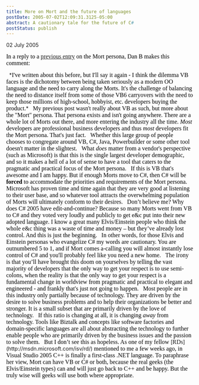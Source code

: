 ```yaml
---
title: More on Mort and the future of languages
postDate: 2005-07-02T12:09:31.3125-05:00
abstract: A cautionary tale for the future of C#
postStatus: publish
---
```

02 July 2005

<font face="Times New Roman" color="#000000" size="3">In a reply to a </font>[<font face="Times New Roman" size="3">previous entry</font>](http://www.lhotka.net/weblog/http:/www.lhotka.net/WeBlog/PermaLink.aspx?guid=9a45f49b-6790-4243-a747-419b064497d4)<font face="Times New Roman" color="#000000" size="3"> on the Mort persona, Dan B makes this comment:</font>

<?xml:namespace prefix = o ns = "urn:schemas-microsoft-com:office:office" /><o:p><font face="Times New Roman" color="#000000" size="3">&nbsp;</font></o:p>

*<font size="3"><font color="#000000"><font face="Times New Roman">I've written about this before, but I'll say it again - I think the dilemma VB faces is the dichotomy between being taken seriously as a modern OO language and the need to carry along the Morts. It's the challenge of balancing the need to distance itself from some of those VB6 carryovers with the need to keep those millions of high-school, hobbyist, etc. developers buying the product.<o:p></o:p></font></font></font>*

<o:p><font face="Times New Roman" color="#000000" size="3">&nbsp;</font></o:p>

<font size="3"><font color="#000000"><font face="Times New Roman">My previous post wasn't really about VB as such, but more about the "Mort" persona. That persona exists and isn't going anywhere. There are a whole lot of Morts out there, and more entering the industry all the time. <i style="mso-bidi-font-style: normal">Most</i> developers are professional business developers and thus <i style="mso-bidi-font-style: normal">most</i> developers fit the Mort persona. That's just fact.<o:p></o:p></font></font></font>

<o:p><font face="Times New Roman" color="#000000" size="3">&nbsp;</font></o:p>

<font size="3"><font color="#000000"><font face="Times New Roman">Whether this large group of people chooses to congregate around VB, C#, Java, Powerbuilder or some other tool doesn't matter in the slightest.<o:p></o:p></font></font></font>

<o:p><font face="Times New Roman" color="#000000" size="3">&nbsp;</font></o:p>

<font size="3"><font color="#000000"><font face="Times New Roman">What <i style="mso-bidi-font-style: normal">does</i> matter from a vendor's perspective (such as Microsoft) is that this is the single largest developer demographic, and so it makes a hell of a lot of sense to have a tool that caters to the pragmatic and practical focus of the Mort persona. <o:p></o:p></font></font></font>

<o:p><font face="Times New Roman" color="#000000" size="3">&nbsp;</font></o:p>

<font size="3"><font color="#000000"><font face="Times New Roman">If this is VB that's awesome and I am happy. But if enough Morts move to C#, then C# will be <b style="mso-bidi-font-weight: normal">forced</b> to accommodate the priorities and requirements of the Mort persona. Microsoft has proven time and time again that they are very good at listening to their user base, and so whatever tool attracts the overwhelming population of Morts will ultimately conform to their desires.<o:p></o:p></font></font></font>

<o:p><font face="Times New Roman" color="#000000" size="3">&nbsp;</font></o:p>

<font face="Times New Roman" color="#000000" size="3">Don’t believe me? Why does C# 2005 have edit-and-continue? Because so many Morts went from VB to C# and they voted very loudly and publicly to get e&amp;c put into their new adopted language. I know a great many Elvis/Einstein people who think the whole e&amp;c thing was a waste of time and money – but they’ve already lost control. And this is just the beginning.</font>

<o:p><font face="Times New Roman" color="#000000" size="3">&nbsp;</font></o:p>

<font face="Times New Roman" color="#000000" size="3">In other words, for those Elvis and Einstein personas who evangelize C# my words are cautionary. You are outnumbered 5 to 1, and if Mort comes a-calling you will almost instantly lose control of C# and you'll probably feel like you need a new home. </font>

<o:p><font face="Times New Roman" color="#000000" size="3">&nbsp;</font></o:p>

<font size="3"><font color="#000000"><font face="Times New Roman">The irony is that you’ll have brought this doom on yourselves by telling the vast majority of developers that the only way to get your respect is to use semi-colons, when the reality is that the only way to get your respect is a fundamental change in worldview from pragmatic and practical to elegant and engineered - and frankly that's just not going to happen.<o:p></o:p></font></font></font>

<o:p><font face="Times New Roman" color="#000000" size="3">&nbsp;</font></o:p>

<font face="Times New Roman" color="#000000" size="3">Most people are in this industry only partially because of technology. They are driven by the desire to solve business problems and to help their organizations be better and stronger. It is a small subset that are primarily driven by the love of technology.</font>

<o:p><font face="Times New Roman" color="#000000" size="3">&nbsp;</font></o:p>

<font face="Times New Roman" color="#000000" size="3">If this ratio is changing at all, it is changing <i style="mso-bidi-font-style: normal">away</i> from technology. Tools like Biztalk and concepts like software factories and domain-specific languages are all about abstracting the technology to further enable people who are primarily driven by the business issues and the passion to solve them.</font>

<o:p><font face="Times New Roman" color="#000000" size="3">&nbsp;</font></o:p>

<font face="Times New Roman" color="#000000" size="3">But I don’t see this as hopeless. As one of my fellow </font>[<font face="Times New Roman" size="3">RDs</font>](http://msdn.microsoft.com/isv/rd/)<font face="Times New Roman" color="#000000" size="3"> mentioned to me a few weeks ago, in Visual Studio 2005 C++ is finally a first-class .NET language. To paraphrase her view, Mort can have VB or C# or both, because the real geeks (the Elvis/Einstein types) can and will just go back to C++ and be happy. But the truly wise will geeks will use both where appropriate.</font>
